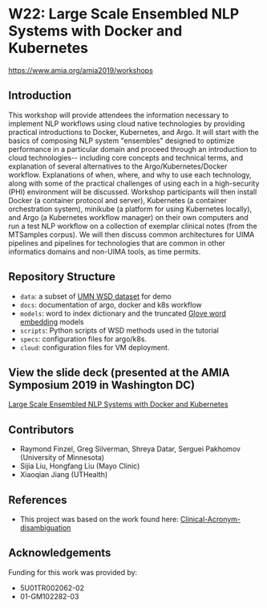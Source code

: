 # W22: Large Scale Ensembled NLP Systems with Docker and Kubernetes

https://www.amia.org/amia2019/workshops


## Introduction
This workshop will provide attendees the information necessary to implement NLP workflows using cloud native technologies by providing practical introductions to Docker, Kubernetes, and Argo. It will start with the basics of composing NLP system "ensembles" designed to optimize performance in a particular domain and proceed through an introduction to cloud technologies-- including core concepts and technical terms, and explanation of several alternatives to the Argo/Kubernetes/Docker workflow. Explanations of when, where, and why to use each technology, along with some of the practical challenges of using each in a high-security (PHI) environment will be discussed. Workshop participants will then install Docker (a container protocol and server), Kubernetes (a container orchestration system), minikube (a platform for using Kubernetes locally), and Argo (a Kubernetes workflow manager) on their own computers and run a test NLP workflow on a collection of exemplar clinical notes (from the MTSamples corpus). We will then discuss common architectures for UIMA pipelines and pipelines for technologies that are common in other informatics domains and non-UIMA tools, as time permits.

## Repository Structure

- `data`: a subset of [UMN WSD dataset](https://conservancy.umn.edu/handle/11299/137704) for demo
- `docs`: documentation of argo, docker and k8s workflow 
- `models`: word to index dictionary and the truncated [Glove word embedding](https://nlp.stanford.edu/projects/glove/) models 
- `scripts`: Python scripts of WSD methods used in the tutorial
- `specs`: configuration files for argo/k8s.
- `cloud`: configuration files for VM deployment.

## View the slide deck (presented at the AMIA Symposium 2019 in Washington DC)

[Large Scale Ensembled NLP Systems with Docker and Kubernetes](https://tinyurl.com/W22-slides)

## Contributors

- Raymond Finzel, Greg Silverman, Shreya Datar, Serguei Pakhomov (University of Minnesota) 
- Sijia Liu, Hongfang Liu (Mayo Clinic) 
- Xiaoqian Jiang (UTHealth)

## References

* This project was based on the work found here: [Clinical-Acronym-disambiguation](https://github.com/prathamesh1993/Clinical-Acronym-disambiguation) 

## Acknowledgements

Funding for this work was provided by:

* 5U01TR002062-02
* 01-GM102282-03
